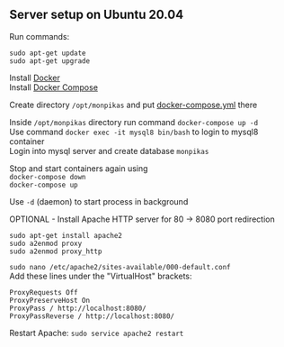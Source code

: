 ## Server setup on Ubuntu 20.04

Run commands:  
```
sudo apt-get update
sudo apt-get upgrade
```

Install [Docker](https://docs.docker.com/engine/install/ubuntu/)  
Install [Docker Compose](https://docs.docker.com/compose/install/)

Create directory `/opt/monpikas` and put [docker-compose.yml](docker-compose.yml) there  

Inside `/opt/monpikas` directory run command `docker-compose up -d`  
Use command `docker exec -it mysql8 bin/bash` to login to mysql8 container  
Login into mysql server and create database `monpikas`  

Stop and start containers again using  
`docker-compose down`  
`docker-compose up`

Use `-d` (daemon) to start process in background  

OPTIONAL - Install Apache HTTP server for 80 -> 8080 port redirection
```
sudo apt-get install apache2
sudo a2enmod proxy
sudo a2enmod proxy_http
```

`sudo nano /etc/apache2/sites-available/000-default.conf`  
Add these lines under the "VirtualHost" brackets:
```
ProxyRequests Off
ProxyPreserveHost On
ProxyPass / http://localhost:8080/
ProxyPassReverse / http://localhost:8080/
```
Restart Apache:
`sudo service apache2 restart`